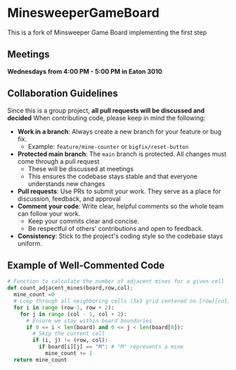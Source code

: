 # MinesweeperGameBoard
This is a fork of Minsweeper Game Board implementing the first step

## Meetings
**Wednesdays from 4:00 PM - 5:00 PM in Eaton 3010**

## Collaboration Guidelines
Since this is a group project, **all pull requests will be discussed and decided**
When contributing code, please keep in mind the following:
- **Work in a branch**: Always create a new branch for your feature or bug fix.
  - Example: `feature/mine-counter` or `bigfix/reset-button`
- **Protected main branch**: The `main` branch is protected. All changes must come through a pull request
  - These will be discussed at meetings
  - This ensures the codebase stays stable and that everyone understands new changes
- **Pull requests**: Use PRs to submit your work. They serve as a place for discussion, feedback, and approval
- **Comment your code**: Write clear, helpful comments so the whole team can follow your work.
  - Keep your commits clear and concise.
  - Be respectful of others' contributions and open to feedback.
- **Consistency**: Stick to the project's coding style so the codebase stays uniform.

## Example of Well-Commented Code

```Python
# Function to calculate the number of adjacent mines for a given cell
def count_adjacent_mines(board,row,col);
  mine_count =0
  # Loop through all neighboring cells (3x3 grid centered on [row][col])
  for i in range (row-1, row + 2):
    for j in range (col - 1, col + 2):
      # Ensure we stay within board boundaries
      if 0 <= i < len(board) and 0 <= j < len(board[0]):
        # Skip the current cell
        if (i, j) != (row, col):
          if board[i][j] == "M": # "M" represents a mine
            mine_count += 1
  return mine_count
